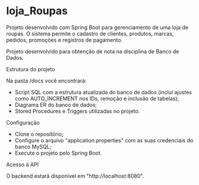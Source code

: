 # loja_Roupas
Projeto desenvolvido com Spring Boot para gerenciamento de uma loja de roupas. O sistema permite o cadastro de clientes, produtos, marcas, pedidos, promoções e registros de pagamento.

Projeto desenvolvido para obtenção de nota na disciplina de Banco de Dados.

Estrutura do projeto

Na pasta /docs você encontrará:

- Script SQL com a estrutura atualizada do banco de dados (inclui ajustes como AUTO_INCREMENT nos IDs, remoção e inclusão de tabelas);
- Diagrama ER do banco de dados;
- Stored Procedures e Triggers utilizadas no projeto.

Configuração

- Clone o repositório;
- Configure o arquivo "application.properties" com as suas credenciais do banco MySQL;
- Execute o projeto pelo Spring Boot.

Acesso à API

O backend estará disponível em "http://localhost:8080".
